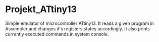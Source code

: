 # Projekt_ATtiny13
Simple emulator of microcontroller ATtiny13. It reads a given program in Assembler and changes it's registers states accordingly. It also
prints currently executed commands in system console. 
